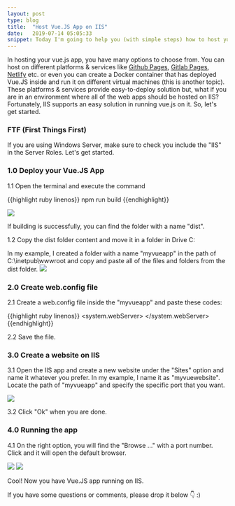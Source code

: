 ```yaml
---
layout: post
type: blog
title:  "Host Vue.JS App on IIS"
date:   2019-07-14 05:05:33
snippet: Today I'm going to help you (with simple steps) how to host your vue.js app on IIS
---
```

<script>
    window.location.replace('https://dnilvincent.com/blog/posts/host-vuejs-app-on-iis')
</script>
In hosting your vue.js app, you have many options to choose from. You can host on different platforms & services like <a href="https://pages.github.com/">Github Pages</a>, <a href="https://about.gitlab.com/product/pages/">Gitlab Pages</a>, <a href="https://www.netlify.com/"> Netlify</a> etc. or even you can create a Docker container that has deployed Vue.JS inside and run it on different virtual machines (this is another topic). These platforms & services provide easy-to-deploy solution but, what if you are in an environment where all of the web apps should be hosted on IIS? Fortunately, IIS supports an easy solution in running vue.js on it. So, let's get started.

### FTF (First Things First)

If you are using Windows Server, make sure to check you include the "IIS" in the Server Roles. Let's get started.

### 1.0 Deploy your Vue.JS App
1.1 Open the terminal and execute the command 

{{highlight ruby linenos}}
    npm run build
{{endhighlight}}

<img src="https://user-images.githubusercontent.com/10904957/61218941-b8694700-a745-11e9-9980-52e93d7157cd.JPG" />

If building is successfully, you can find the folder with a name "dist".

1.2 Copy the dist folder content and move it in a folder in Drive C: 

In my example, I created a folder with a name "myvueapp" in the path of C:\inetpub\wwwroot and copy and paste all of the files and folders from the dist folder.
<img src="https://user-images.githubusercontent.com/10904957/61219506-f1ee8200-a746-11e9-9638-34941115123e.JPG" />

### 2.0 Create web.config file

2.1 Create a web.config file inside the "myvueapp" and paste these codes:

{{highlight ruby linenos}}
    <?xml version="1.0" encoding="utf-8"?>
    <configuration>
        <system.webServer>
            <rewrite>
                <rules>
                    <rule name="Handle History Mode and custom 404/500" stopProcessing="true">
                        <match url="(.*)" />
                        <conditions logicalGrouping="MatchAll">
                            <add input="{REQUEST_FILENAME}" matchType="IsFile" negate="true" />
                            <add input="{REQUEST_FILENAME}" matchType="IsDirectory" negate="true" />
                        </conditions>
                        <action type="Rewrite" url="/" />
                    </rule>
                </rules>
            </rewrite>
            <httpErrors>
                <remove statusCode="404" subStatusCode="-1" />
                <remove statusCode="500" subStatusCode="-1" />
                <error statusCode="404" path="/survey/notfound" responseMode="ExecuteURL" />
                <error statusCode="500" path="/survey/error" responseMode="ExecuteURL" />
            </httpErrors>
            <modules runAllManagedModulesForAllRequests="true"/>
        </system.webServer>
    </configuration>
{{endhighlight}}

2.2 Save the file.

### 3.0 Create a website on IIS

3.1 Open the IIS app and create a new website under the "Sites" option and name it whatever you prefer. In my example, I name it as "myvuewebsite". Locate the path of "myvueapp" and specify the specific port that you want.

<img src="https://user-images.githubusercontent.com/10904957/61220167-552ce400-a748-11e9-8369-24a99894bbdd.JPG"/>

3.2 Click "Ok" when you are done.

### 4.0 Running the app

4.1 On the right option, you will find the "Browse ..." with a port number. Click and it will open the default browser.

<img src="https://user-images.githubusercontent.com/10904957/61220385-c9678780-a748-11e9-9ec5-785b2ef493e1.JPG" />

<img src="https://user-images.githubusercontent.com/10904957/61220527-12b7d700-a749-11e9-9318-69bac3d202c8.JPG">

Cool! Now you have Vue.JS app running on IIS.

If you have some questions or comments, please drop it below 👇 :)
